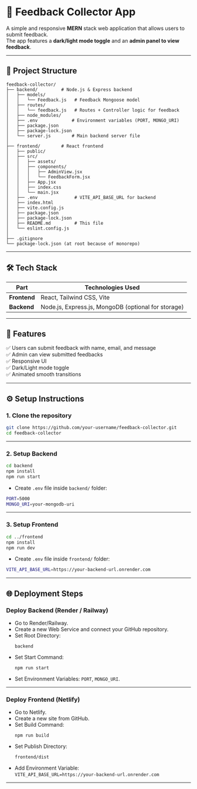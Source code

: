 
# 📝 Feedback Collector App

A simple and responsive **MERN** stack web application that allows users to submit feedback.  
The app features a **dark/light mode toggle** and an **admin panel to view feedback**.

---

## 📂 Project Structure
```
feedback-collector/
├── backend/         # Node.js & Express backend
│   ├── models/
│   │   └── Feedback.js   # Feedback Mongoose model
│   ├── routes/
│   │   └── feedback.js   # Routes + Controller logic for feedback
│   ├── node_modules/
│   ├── .env             # Environment variables (PORT, MONGO_URI)
│   ├── package.json
│   ├── package-lock.json
│   └── server.js        # Main backend server file
│
├── frontend/        # React frontend
│   ├── public/
│   ├── src/
│   │   ├── assets/
│   │   ├── components/
│   │   │   ├── AdminView.jsx
│   │   │   └── FeedbackForm.jsx
│   │   ├── App.jsx
│   │   ├── index.css
│   │   └── main.jsx
│   ├── .env              # VITE_API_BASE_URL for backend
│   ├── index.html
│   ├── vite.config.js
│   ├── package.json
│   ├── package-lock.json
│   ├── README.md         # This file
│   └── eslint.config.js
│
├── .gitignore
└── package-lock.json (at root because of monorepo)
```

---

## 🛠️ Tech Stack
| Part         | Technologies Used               |
|--------------|-----------------------------------|
| **Frontend** | React, Tailwind CSS, Vite         |
| **Backend**  | Node.js, Express.js, MongoDB (optional for storage) |

---

## 🚀 Features
✅ Users can submit feedback with name, email, and message  
✅ Admin can view submitted feedbacks  
✅ Responsive UI  
✅ Dark/Light mode toggle  
✅ Animated smooth transitions

---

## ⚙️ Setup Instructions

### 1. Clone the repository
```bash
git clone https://github.com/your-username/feedback-collector.git
cd feedback-collector
```

---

### 2. Setup Backend
```bash
cd backend
npm install
npm run start
```
- Create `.env` file inside `backend/` folder:
```bash
PORT=5000
MONGO_URI=your-mongodb-uri
```

---

### 3. Setup Frontend
```bash
cd ../frontend
npm install
npm run dev
```
- Create `.env` file inside `frontend/` folder:
```bash
VITE_API_BASE_URL=https://your-backend-url.onrender.com
```

---

## 🌐 Deployment Steps

### Deploy Backend (Render / Railway)
- Go to Render/Railway.
- Create a new Web Service and connect your GitHub repository.
- Set Root Directory:
  ```
  backend
  ```
- Set Start Command:
  ```
  npm run start
  ```
- Set Environment Variables: `PORT`, `MONGO_URI`.

---

### Deploy Frontend (Netlify)
- Go to Netlify.
- Create a new site from GitHub.
- Set Build Command:
  ```
  npm run build
  ```
- Set Publish Directory:
  ```
  frontend/dist
  ```
- Add Environment Variable:  
  `VITE_API_BASE_URL=https://your-backend-url.onrender.com`

---
